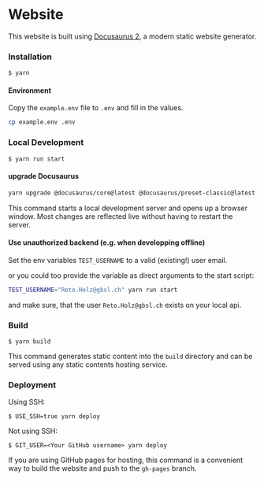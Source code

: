# Website

This website is built using [Docusaurus 2](https://docusaurus.io/), a modern static website generator.

### Installation

```
$ yarn
```


#### Environment

Copy the `example.env` file to `.env` and fill in the values.

```bash
cp example.env .env
```

### Local Development

```
$ yarn run start
```

#### upgrade Docusaurus

```bash
yarn upgrade @docusaurus/core@latest @docusaurus/preset-classic@latest @docusaurus/module-type-aliases@latest @docusaurus/types@latest @tsconfig/docusaurus@latest
```

This command starts a local development server and opens up a browser window. Most changes are reflected live without having to restart the server.

#### Use unauthorized backend (e.g. when developping offline)

Set the env variables `TEST_USERNAME` to a valid (existing!) user email.

or you could too provide the variable as direct arguments to the start script:

```bash
TEST_USERNAME="Reto.Holz@gbsl.ch" yarn run start
```

and make sure, that the user `Reto.Holz@gbsl.ch` exists on your local api.

### Build

```
$ yarn build
```

This command generates static content into the `build` directory and can be served using any static contents hosting service.

### Deployment

Using SSH:

```
$ USE_SSH=true yarn deploy
```

Not using SSH:

```
$ GIT_USER=<Your GitHub username> yarn deploy
```

If you are using GitHub pages for hosting, this command is a convenient way to build the website and push to the `gh-pages` branch.
